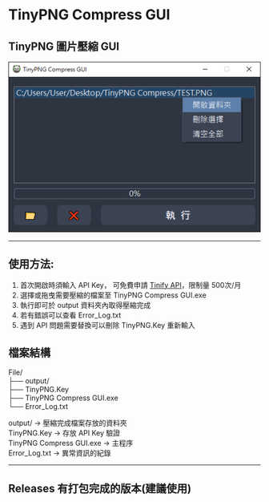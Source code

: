 # TinyPNG Compress GUI
## TinyPNG 圖片壓縮 GUI

![TinyPNG Compress GUI cover](https://github.com/zz22558822/TinyPNG_Compress_GUI/blob/main/img/TinyPNG_Compress_GUI.png)

---

## 使用方法:
1. 首次開啟時須輸入 API Key， 可免費申請 [Tinify API](https://tinify.com/dashboard/api)，限制量 500次/月   
2. 選擇或拖曳需要壓縮的檔案至 TinyPNG Compress GUI.exe
3. 執行即可於 output 資料夾內取得壓縮完成
4. 若有錯誤可以查看 Error_Log.txt
5. 遇到 API 問題需要替換可以刪除 TinyPNG.Key 重新輸入

## 檔案結構
File/  
├── output/  
├── TinyPNG.Key  
├── TinyPNG Compress GUI.exe  
└── Error_Log.txt  

output/ → 壓縮完成檔案存放的資料夾  
TinyPNG.Key → 存放 API Key 驗證  
TinyPNG Compress GUI.exe → 主程序  
Error_Log.txt → 異常資訊的紀錄  

---

## Releases 有打包完成的版本(建議使用)
